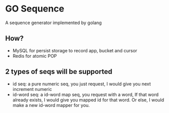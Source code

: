 # GO Sequence
A sequence generator implemented by golang

## How?
 - MySQL for persist storage to record app, bucket and cursor
 - Redis for atomic POP

## 2 types of seqs will be supported

 - id seq: a pure numeric seq, you just request, I would give you next increment numeric
 - id-word seq: a id-word map seq, you request with a word, If that word already exists, I would give you mapped id for that word. Or else, I would make a new id-word mapper for you.
